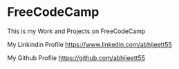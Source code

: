 # FreeCodeCamp
This is my Work and Projects on FreeCodeCamp


My Linkindin Profile
https://www.linkedin.com/abhijeett55

My Github Profile
https://github.com/abhijeett55

